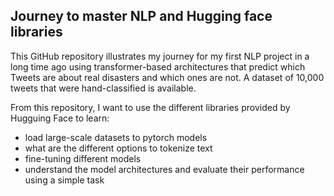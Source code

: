 ## Journey to master NLP and Hugging face libraries

This GitHub repository illustrates my journey for my first NLP project in a long time ago using transformer-based architectures that predict which Tweets are about real disasters and which ones are not.
A dataset of 10,000 tweets that were hand-classified is available.

From this repository, I want to use the different libraries provided by Hugguing Face to learn:
- load large-scale datasets to pytorch models
- what are the different options to tokenize text
- fine-tuning different models 
- understand the model architectures and evaluate their performance using a simple task
